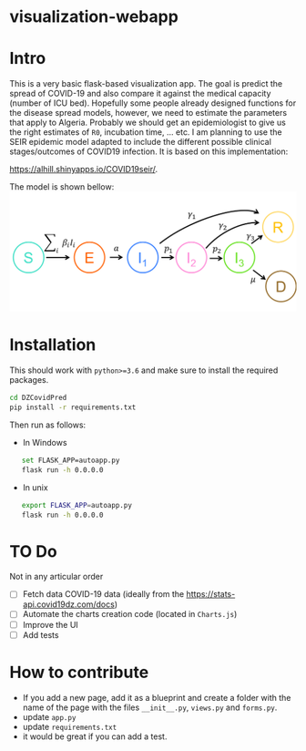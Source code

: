 # visualization-webapp

# Intro
This is a very basic flask-based visualization app. The goal is predict the spread of COVID-19 and also compare it against the medical capacity (number of ICU bed).
Hopefully some people already designed functions for the disease spread models, however, we need to estimate the parameters that apply to Algeria. Probably we should get an epidemiologist to give us the right estimates of `R0`, incubation time, ... etc.
I am planning to use the SEIR epidemic model adapted to include the different possible clinical stages/outcomes of COVID19 infection. It is based on this implementation: 

https://alhill.shinyapps.io/COVID19seir/.

The model is shown bellow: 
![](images/model.png)


# Installation

This should work with `python>=3.6` and make sure to install the required packages.

```bash
cd DZCovidPred 
pip install -r requirements.txt
```

Then run as follows:

* In Windows
```bash
   set FLASK_APP=autoapp.py
   flask run -h 0.0.0.0
```

* In unix
```bash
   export FLASK_APP=autoapp.py
   flask run -h 0.0.0.0
```

# TO Do

Not in any articular order

- [ ] Fetch data COVID-19 data (ideally from the https://stats-api.covid19dz.com/docs)
- [ ] Automate the charts creation code (located in `Charts.js`)
- [ ] Improve the UI
- [ ] Add tests

# How to contribute
 - If you add a new page, add it as a blueprint and create a folder with the name of the page with the files `__init__.py`, `views.py` and `forms.py`. 
 - update `app.py`
 - update `requirements.txt`
 - it would be great if you can add a test.



